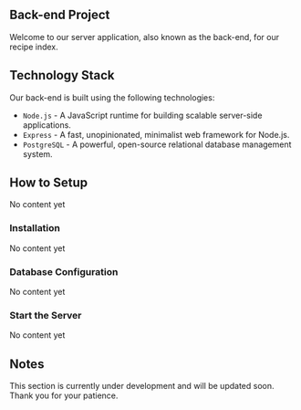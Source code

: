 Back-end Project
--------------------

Welcome to our server application, also known as the 
back-end, for our recipe index.

## Technology Stack

Our back-end is built using the following technologies:

+ `Node.js` - A JavaScript runtime for building scalable server-side applications.
+ `Express` - A fast, unopinionated, minimalist web framework for Node.js.
+ `PostgreSQL` - A powerful, open-source relational database management system.

## How to Setup

No content yet

### Installation

No content yet

### Database Configuration

No content yet

### Start the Server
 
No content yet

## Notes

This section is currently under development and will be updated soon. Thank you for your patience.
